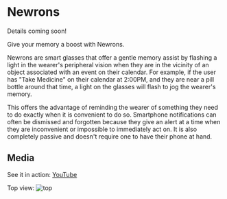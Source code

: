 # Newrons

Details coming soon!

Give your memory a boost with Newrons.

Newrons are smart glasses that offer a gentle memory assist by flashing a light in the wearer's peripheral vision when they are in the vicinity of an object associated with an event on their calendar.  For example, if the user has "Take Medicine" on their calendar at 2:00PM, and they are near a pill bottle around that time, a light on the glasses will flash to jog the wearer's memory.

This offers the advantage of reminding the wearer of something they need to do exactly when it is convenient to do so.  Smartphone notifications can often be dismissed and forgotten because they give an alert at a time when they are inconvenient or impossible to immediately act on.  It is also completely passive and doesn't require one to have their phone at hand.

## Media

See it in action:
[YouTube](https://www.youtube.com/watch?v=C8D3Lubc3Jo)

Top view:
![top](https://raw.githubusercontent.com/nickbild/newrons/master/media/top_sm.jpg)
